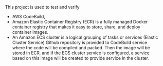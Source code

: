 ﻿This project is used to test and verify 
 - AWS CodeBuild, 
 - Amazon Elastic Container Registry (ECR) is a fully managed Docker container registry that makes it easy to store, share, and deploy container images.
 - An Amazon ECS cluster is a logical grouping of tasks or services (Elastic Cluster Service)
   Github repository is provided to CodeBuild service where the code will be compiled and packed. Then the image will be stored in ECR, and if the ECS cluster service is configured, a service based on this image will be created to provide service in the cluster.

   
